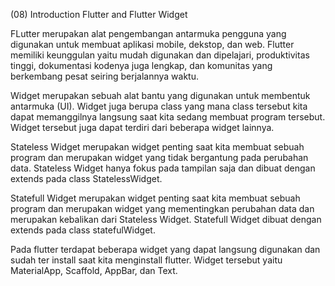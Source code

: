 (08) Introduction Flutter and Flutter Widget

FLutter merupakan alat pengembangan antarmuka pengguna yang digunakan untuk membuat aplikasi mobile, dekstop, dan web. Flutter memiliki keunggulan yaitu mudah digunakan dan dipelajari, produktivitas tinggi, dokumentasi kodenya juga lengkap, dan komunitas yang berkembang pesat seiring berjalannya waktu.

Widget merupakan sebuah alat bantu yang digunakan untuk membentuk antarmuka (UI). Widget juga berupa class yang mana class tersebut kita dapat memanggilnya langsung saat kita sedang membuat program tersebut. Widget tersebut juga dapat terdiri dari beberapa widget lainnya.

Stateless Widget merupakan widget penting saat kita membuat sebuah program dan merupakan widget yang tidak bergantung pada perubahan data. Stateless Widget hanya fokus pada tampilan saja dan dibuat dengan extends pada class StatelessWidget.

Statefull Widget merupakan widget penting saat kita membuat sebuah program dan merupakan widget yang mementingkan perubahan data dan merupakan kebalikan dari Stateless Widget. Statefull Widget dibuat dengan extends pada class statefulWidget.

Pada flutter terdapat beberapa widget yang dapat langsung digunakan dan sudah ter install saat kita menginstall flutter. Widget tersebut yaitu MaterialApp, Scaffold, AppBar, dan Text.